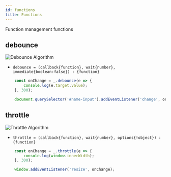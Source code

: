 ```yaml
---
id: functions
title: Functions
---
```


Function management functions

## debounce

![Debounce Algorithm](https://docs.angularjs.org/img/guide/forms-debounce.gif)

 - `debounce = (callback{function}, wait{number}, immediate{boolean:false}) : {function}`

```js
    const onChange = _.debounce(e => {
        console.log(e.target.value);
    }, 300);

    document.querySelector('#name-input').addEventListener('change', onChange);
```

## throttle

![Throttle Algorithm](https://camo.qiitausercontent.com/421e7ab45d8b3826999afde1e4b3e0ef9dcde18e/68747470733a2f2f71696974612d696d6167652d73746f72652e73332e616d617a6f6e6177732e636f6d2f302f36303332352f38303661383162642d623561362d323531632d616663352d3934363037346531616265652e676966)

 - `throttle = (callback{function}, wait{number}, options{!object}) : {function}`

```js
    const onChange = _.throttle(e => {
        console.log(window.innerWidth);
    }, 300);

    window.addEventListener('resize', onChange);
```
